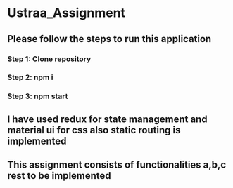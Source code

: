 # Ustraa_Assignment

## Please follow the steps to run this application
### Step 1: Clone repository
### Step 2: npm i
### Step 3: npm start

## I have used redux for state management and material ui for css also static routing is implemented 
## This assignment consists of functionalities a,b,c rest to be implemented
